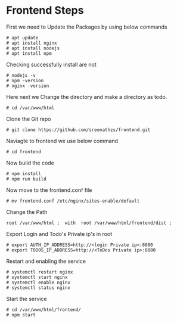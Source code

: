 # Frontend Steps


First we need to Update the Packages by using below commands

    # apt update
    # apt install nginx
    # apt install nodejs
    # apt install npm

Checking successfully install are not 

    # nodejs -v
    # npm -version
    # nginx -version


Here next we Change the directory and make a directory as todo.
    
    # cd /var/www/html

Clone the Git repo 

    # git clone https://github.com/sreenathzs/frontend.git

Naviagte to frontend we use below command

    # cd frontend

Now build the code 

    # npm install 
    # npm run build 

Now move to  the frontend.conf file 


    # mv frontend.conf /etc/nginx/sites-enable/default

Change the Path

    root /var/www/html ;  with  root /var/www/html/frontend/dist ;


Export Login and Todo's Private ip's in root

    # export AUTH_IP_ADDRESS=http://<login Private ip>:8080
    # export TODOS_IP_ADDRESS=http://<ToDos Private ip>:8080

Restart and enabling the service

    # systemctl restart nginx
    # systemctl start nginx
    # systemctl enable nginx
    # systemctl status nginx

Start the service 

    # cd /var/www/html/frontend/
    # npm start 


    

